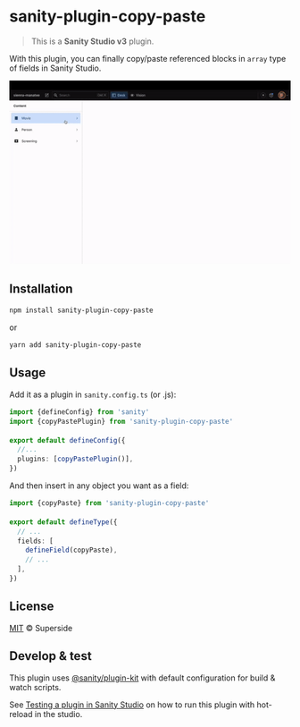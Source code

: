 # sanity-plugin-copy-paste

> This is a **Sanity Studio v3** plugin.

With this plugin, you can finally copy/paste referenced blocks in `array` type of fields in Sanity Studio.

![](https://github.com/superside-oss/sanity-copy-paste/raw/main/preview.gif)

## Installation

```sh
npm install sanity-plugin-copy-paste
```

or

```sh
yarn add sanity-plugin-copy-paste
```

## Usage

Add it as a plugin in `sanity.config.ts` (or .js):

```ts
import {defineConfig} from 'sanity'
import {copyPastePlugin} from 'sanity-plugin-copy-paste'

export default defineConfig({
  //...
  plugins: [copyPastePlugin()],
})
```

And then insert in any object you want as a field:

```ts
import {copyPaste} from 'sanity-plugin-copy-paste'

export default defineType({
  // ...
  fields: [
    defineField(copyPaste),
    // ...
  ],
})
```

## License

[MIT](LICENSE) © Superside

## Develop & test

This plugin uses [@sanity/plugin-kit](https://github.com/sanity-io/plugin-kit) with default configuration for build & watch scripts.

See [Testing a plugin in Sanity Studio](https://github.com/sanity-io/plugin-kit#testing-a-plugin-in-sanity-studio) on how to run this plugin with hot-reload in the studio.
